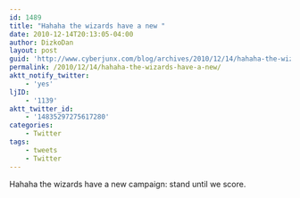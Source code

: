 ```yaml
---
id: 1489
title: "Hahaha the wizards have a new "
date: 2010-12-14T20:13:05-04:00
author: DizkoDan
layout: post
guid: 'http://www.cyberjunx.com/blog/archives/2010/12/14/hahaha-the-wizards-have-a-new/'
permalink: /2010/12/14/hahaha-the-wizards-have-a-new/
aktt_notify_twitter:
    - 'yes'
ljID:
    - '1139'
aktt_twitter_id:
    - '14835297275617280'
categories:
    - Twitter
tags:
    - tweets
    - Twitter
---
```


Hahaha the wizards have a new campaign: stand until we score.